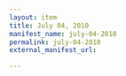 ```yaml
---
layout: item
title: July 04, 2010
manifest_name: july-04-2010
permalink: july-04-2010
external_manifest_url: 

---
```

<!-- Add an essay or interpretive material below this line,
using HTML or markdown.  Do not modify this file above this line -->
